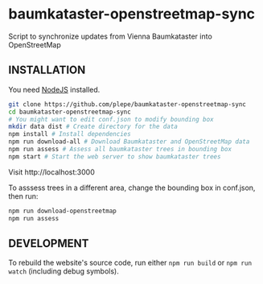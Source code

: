 # baumkataster-openstreetmap-sync
Script to synchronize updates from Vienna Baumkataster into OpenStreetMap

## INSTALLATION
You need [NodeJS](https://nodejs.org) installed.

```sh
git clone https://github.com/plepe/baumkataster-openstreetmap-sync
cd baumkataster-openstreetmap-sync
# You might want to edit conf.json to modify bounding box
mkdir data dist # Create directory for the data
npm install # Install dependencies
npm run download-all # Download Baumkataster and OpenStreetMap data
npm run assess # Assess all baumkataster trees in bounding box
npm start # Start the web server to show baumkataster trees
```

Visit http://localhost:3000

To asssess trees in a different area, change the bounding box in conf.json, then run:
```sh
npm run download-openstreetmap
npm run assess
```

## DEVELOPMENT
To rebuild the website's source code, run either `npm run build` or `npm run watch` (including debug symbols).
